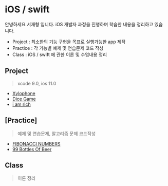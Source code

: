 # iOS / swift
안녕하세요 서재형 입니다.
iOS 개발자 과정을 진행하며 학습한 내용을 정리하고 있습니다.
- Project : 최소한의 기능 구현을 목표로 실행가능한 app 제작
- Practice : 각 기능별 예제 및 연습문제 코드 작성
- Class : iOS / swift 에 관한 이론 및 수업내용 정리

## Project
> xcode 9.0, ios 11.0

- [Xylophone][xylophone]
- [Dice Game][dicee]
- [i am rich][iamrich]



## [Practice]
> 예제 및 연습문제, 알고리즘 문제 코드작성
- [FIBONACCI NUMBERS][fibonacci]
- [99 Bottles Of Beer][99bottles]


## Class
> 이론 정리

[xylophone]: /Project/Xylophone/
[iamrich]: /Project/I_Am_Rich/
[dicee]: /Project/Dice_Game/
[99bottles]: /Practice/99-Bottles-Of-Beer.md
[fibonacci]: /Practice/FIBONACCI-NUMBERS.md
